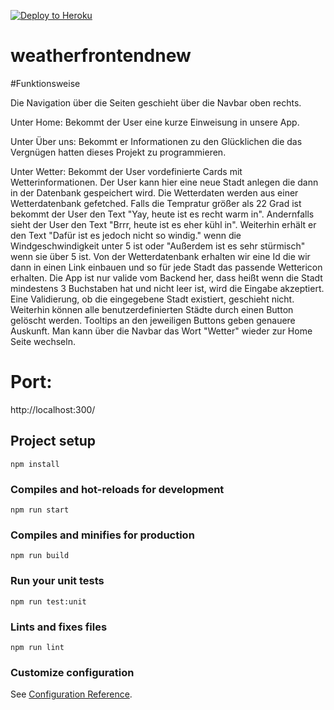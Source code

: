 [![Deploy to Heroku](https://github.com/lucasish/weatherfrontend/actions/workflows/main.yml/badge.svg)](https://github.com/lucasish/weatherfrontend/actions/workflows/main.yml)

# weatherfrontendnew

#Funktionsweise

Die Navigation über die Seiten geschieht über die Navbar oben rechts. 

Unter Home: Bekommt der User eine kurze Einweisung in unsere App. 

Unter Über uns: Bekommt er Informationen zu den Glücklichen die das Vergnügen hatten dieses Projekt zu programmieren. 

Unter Wetter: Bekommt der User vordefinierte Cards mit Wetterinformationen. Der User kann hier eine neue Stadt anlegen die dann in der Datenbank 
gespeichert wird. Die Wetterdaten werden aus einer Wetterdatenbank gefetched. 
Falls die Tempratur größer als 22 Grad ist bekommt der User den Text "Yay, heute ist es recht warm in". Andernfalls sieht der User den Text "Brrr, heute ist es eher kühl in".
Weiterhin erhält er den Text "Dafür ist es jedoch nicht so windig." wenn die Windgeschwindigkeit unter 5 ist oder "Außerdem ist es sehr stürmisch" wenn sie über 5 ist.
Von der Wetterdatenbank erhalten wir eine Id die wir dann in einen Link einbauen und so für jede Stadt das passende Wettericon erhalten. 
Die App ist nur valide vom Backend her, dass heißt wenn die Stadt mindestens 3 Buchstaben hat und nicht leer ist, wird die Eingabe akzeptiert.
Eine Validierung, ob die eingegebene Stadt existiert, geschieht nicht. Weiterhin können alle benutzerdefinierten Städte durch einen Button gelöscht werden. 
Tooltips an den jeweiligen Buttons geben genauere Auskunft. Man kann über die Navbar das Wort "Wetter" wieder zur Home Seite wechseln.

# Port: 
http://localhost:300/
## Project setup
```
npm install
```

### Compiles and hot-reloads for development
```
npm run start
```

### Compiles and minifies for production
```
npm run build
```

### Run your unit tests
```
npm run test:unit
```

### Lints and fixes files
```
npm run lint
```

### Customize configuration
See [Configuration Reference](https://cli.vuejs.org/config/).

